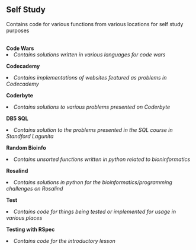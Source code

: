 ## Self Study
Contains code for various functions from various locations for self study purposes</br>

</br>
<strong>Code Wars</strong>
<em><li>Contains solutions written in various languages for code wars</li></em>

<strong>Codecademy</strong>
<em><li>Contains implementations of websites featured as problems in Codecademy</li></em>

<strong>Coderbyte</strong>
<em><li>Contains solutions to various problems presented on Coderbyte</li></em>

<strong>DB5 SQL</strong>
<em><li>Contains solution to the problems presented in the SQL course in Standford Lagunita</li></em>

<strong>Random Bioinfo</strong>
<em><li>Contains unsorted functions written in python related to bioninformatics</li></em>

<strong>Rosalind</strong>
<em><li>Contains solutions in python for the bioinformatics/programming challenges on Rosalind</li></em>

<strong>Test</strong>
<em><li>Contains code for things being tested or implemented for usage in various places</li></em>

<strong>Testing with RSpec</strong>
<em><li>Contains code for the introductory lesson</li></em>